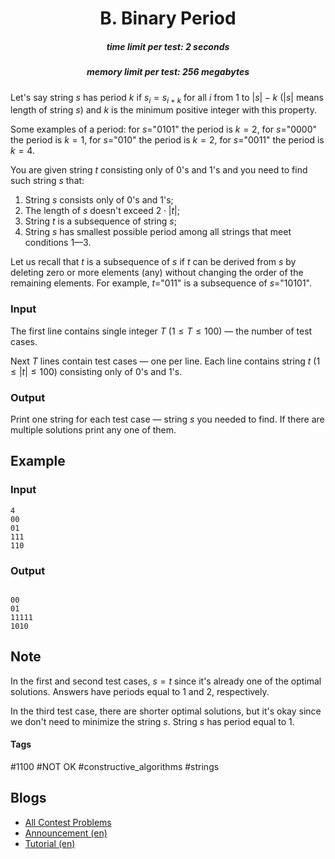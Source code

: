 <h1 style='text-align: center;'> B. Binary Period</h1>

<h5 style='text-align: center;'>time limit per test: 2 seconds</h5>
<h5 style='text-align: center;'>memory limit per test: 256 megabytes</h5>

Let's say string $s$ has period $k$ if $s_i = s_{i + k}$ for all $i$ from $1$ to $|s| - k$ ($|s|$ means length of string $s$) and $k$ is the minimum positive integer with this property.

Some examples of a period: for $s$="0101" the period is $k=2$, for $s$="0000" the period is $k=1$, for $s$="010" the period is $k=2$, for $s$="0011" the period is $k=4$.

You are given string $t$ consisting only of 0's and 1's and you need to find such string $s$ that:

1. String $s$ consists only of 0's and 1's;
2. The length of $s$ doesn't exceed $2 \cdot |t|$;
3. String $t$ is a subsequence of string $s$;
4. String $s$ has smallest possible period among all strings that meet conditions 1—3.

Let us recall that $t$ is a subsequence of $s$ if $t$ can be derived from $s$ by deleting zero or more elements (any) without changing the order of the remaining elements. For example, $t$="011" is a subsequence of $s$="10101".

### Input

The first line contains single integer $T$ ($1 \le T \le 100$) — the number of test cases.

Next $T$ lines contain test cases — one per line. Each line contains string $t$ ($1 \le |t| \le 100$) consisting only of 0's and 1's.

### Output

Print one string for each test case — string $s$ you needed to find. If there are multiple solutions print any one of them.

## Example

### Input


```text
4
00
01
111
110
```
### Output


```text

00
01
11111
1010
```
## Note

In the first and second test cases, $s = t$ since it's already one of the optimal solutions. Answers have periods equal to $1$ and $2$, respectively.

In the third test case, there are shorter optimal solutions, but it's okay since we don't need to minimize the string $s$. String $s$ has period equal to $1$.



#### Tags 

#1100 #NOT OK #constructive_algorithms #strings 

## Blogs
- [All Contest Problems](../Educational_Codeforces_Round_86_(Rated_for_Div._2).md)
- [Announcement (en)](../blogs/Announcement_(en).md)
- [Tutorial (en)](../blogs/Tutorial_(en).md)
